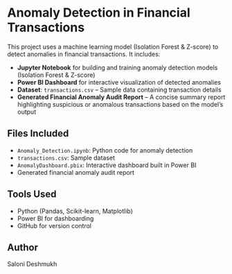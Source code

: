 #  Anomaly Detection in Financial Transactions

This project uses a machine learning model (Isolation Forest & Z-score) to detect anomalies in financial transactions. It includes:

-  **Jupyter Notebook** for building and training anomaly detection models (Isolation Forest & Z-score)
-  **Power BI Dashboard** for interactive visualization of detected anomalies
-  **Dataset**: `transactions.csv` – Sample data containing transaction details
-  **Generated Financial Anomaly Audit Report** – A concise summary report highlighting suspicious or anomalous transactions based on the model’s output
  

##  Files Included
- `Anomaly_Detection.ipynb`: Python code for anomaly detection
- `transactions.csv`: Sample dataset
- `AnomalyDashboard.pbix`: Interactive dashboard built in Power BI
- Generated financial anomaly audit report

##  Tools Used
- Python (Pandas, Scikit-learn, Matplotlib)
- Power BI for dashboarding
- GitHub for version control

##  Author
Saloni Deshmukh

